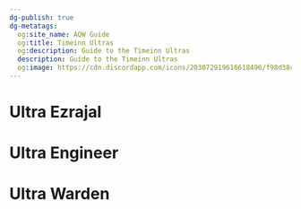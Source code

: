 ```yaml
---
dg-publish: true
dg-metatags:
  og:site_name: AQW Guide
  og:title: Timeinn Ultras
  og:description: Guide to the Timeinn Ultras
  description: Guide to the Timeinn Ultras
  og:image: https://cdn.discordapp.com/icons/203072919616618496/f98d38c50b06972678eaaa1aa2c0cedf.png
---
```


# Ultra Ezrajal


# Ultra Engineer


# Ultra Warden

